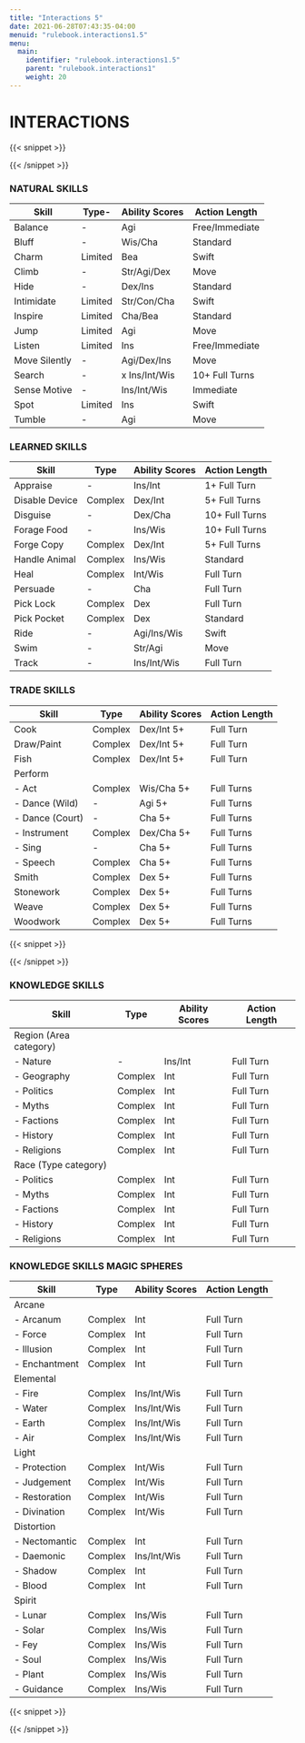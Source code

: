 ```yaml
---
title: "Interactions 5"
date: 2021-06-28T07:43:35-04:00
menuid: "rulebook.interactions1.5"
menu:
  main:
    identifier: "rulebook.interactions1.5"
    parent: "rulebook.interactions1"
    weight: 20
---
```


# INTERACTIONS

{{< snippet >}}<div class="bookpage-columns"><div class="bookpage-column">{{< /snippet >}}

### NATURAL SKILLS

| Skill         | Type-   | Ability Scores | Action Length  |
|---------------|---------|----------------|----------------|
| Balance       | -       | Agi            | Free/Immediate |
| Bluff         | -       | Wis/Cha        | Standard       |
| Charm         | Limited | Bea            | Swift          |
| Climb         | -       | Str/Agi/Dex    | Move           |
| Hide          | -       | Dex/Ins        | Standard       |
| Intimidate    | Limited | Str/Con/Cha    | Swift          |
| Inspire       | Limited | Cha/Bea        | Standard       |
| Jump          | Limited | Agi            | Move           |
| Listen        | Limited | Ins            | Free/Immediate |
| Move Silently | -       | Agi/Dex/Ins    | Move           |
| Search        | -       | x Ins/Int/Wis  | 10+ Full Turns |
| Sense Motive  | -       | Ins/Int/Wis    | Immediate      |
| Spot          | Limited | Ins            | Swift          |
| Tumble        | -       | Agi            | Move           |

### LEARNED SKILLS

| Skill          | Type    | Ability Scores | Action Length  |
|----------------|---------|----------------|----------------|
| Appraise       | -       | Ins/Int        | 1+ Full Turn   |
| Disable Device | Complex | Dex/Int        | 5+ Full Turns  |
| Disguise       | -       | Dex/Cha        | 10+ Full Turns |
| Forage Food    | -       | Ins/Wis        | 10+ Full Turns |
| Forge Copy     | Complex | Dex/Int        | 5+ Full Turns  |
| Handle Animal  | Complex | Ins/Wis        | Standard       |
| Heal           | Complex | Int/Wis        | Full Turn      |
| Persuade       | -       | Cha            | Full Turn      |
| Pick Lock      | Complex | Dex            | Full Turn      |
| Pick Pocket    | Complex | Dex            | Standard       |
| Ride           | -       | Agi/Ins/Wis    | Swift          |
| Swim           | -       | Str/Agi        | Move           |
| Track          | -       | Ins/Int/Wis    | Full Turn      |


### TRADE SKILLS

| Skill             | Type     | Ability Scores | Action Length |
|-------------------|----------|----------------|---------------|
|  Cook             | Complex  | Dex/Int 5+     | Full Turn     |
|  Draw/Paint       | Complex  | Dex/Int 5+     | Full Turn     |
|  Fish             | Complex  | Dex/Int 5+     | Full Turn     |
| Perform           |          |                |               |
|  - Act            | Complex  | Wis/Cha 5+     | Full Turns    |
|  - Dance (Wild)   |-         | Agi 5+         | Full Turns    |
|  - Dance (Court)  |-         | Cha 5+         | Full Turns    |
|  - Instrument     | Complex  | Dex/Cha 5+     | Full Turns    |
|  - Sing           | -        | Cha 5+         | Full Turns    |
|  - Speech         | Complex  | Cha 5+         | Full Turns    |
| Smith             | Complex  | Dex 5+         | Full Turns    |
| Stonework         | Complex  | Dex 5+         | Full Turns    |
| Weave             | Complex  | Dex 5+         | Full Turns    |
| Woodwork          | Complex  | Dex 5+         | Full Turns    |

{{< snippet >}}</div><div class="bookpage-column">{{< /snippet >}}

### KNOWLEDGE SKILLS

| Skill                  | Type    | Ability Scores | Action Length |
|------------------------|---------|----------------|---------------|
| Region (Area category) |         |                |               |
|  - Nature              | -       |  Ins/Int       |  Full Turn    |
|  - Geography           | Complex |  Int           |  Full Turn    |
|  - Politics            | Complex |  Int           |  Full Turn    |
|  - Myths               | Complex |  Int           |  Full Turn    |
|  - Factions            | Complex |  Int           |  Full Turn    |
|  - History             | Complex |  Int           |  Full Turn    |
|  - Religions           | Complex |  Int           |  Full Turn    |
| Race (Type category)   |         |                |               |
|  - Politics            | Complex |  Int           |  Full Turn    |
|  - Myths               | Complex |  Int           |  Full Turn    |
|  - Factions            | Complex |  Int           |  Full Turn    |
|  - History             | Complex |  Int           |  Full Turn    |
|  - Religions           | Complex |  Int           |  Full Turn    |

### KNOWLEDGE SKILLS MAGIC SPHERES

| Skill           | Type    | Ability Scores | Action Length |
|-----------------|---------|----------------|---------------|
| Arcane          |         |                |               |
|  - Arcanum      | Complex | Int            | Full Turn     |
|  - Force        | Complex | Int            | Full Turn     |
|  - Illusion     | Complex | Int            | Full Turn     |
|  - Enchantment  | Complex | Int            | Full Turn     |
| Elemental       |         |                |               |
|  - Fire         | Complex | Ins/Int/Wis    | Full Turn     |
|  - Water        | Complex | Ins/Int/Wis    | Full Turn     |
|  - Earth        | Complex | Ins/Int/Wis    | Full Turn     |
|  - Air          | Complex | Ins/Int/Wis    | Full Turn     |
| Light           |         |                |               |
|  - Protection   | Complex | Int/Wis        | Full Turn     |
|  - Judgement    | Complex | Int/Wis        | Full Turn     |
|  - Restoration  | Complex | Int/Wis        |  Full Turn    |
|  - Divination   | Complex | Int/Wis        | Full Turn     |
| Distortion      |         |                |               |
|  - Nectomantic  | Complex | Int            | Full Turn     |
|  - Daemonic     | Complex | Ins/Int/Wis    | Full Turn     |
|  - Shadow       | Complex | Int            | Full Turn     |
|  - Blood        | Complex | Int            | Full Turn     |
| Spirit          |         |                |               |
|  - Lunar        | Complex | Ins/Wis        | Full Turn     |
|  - Solar        | Complex | Ins/Wis        | Full Turn     |
|  - Fey          | Complex | Ins/Wis        | Full Turn     |
|  - Soul         | Complex | Ins/Wis        | Full Turn     |
|  - Plant        | Complex | Ins/Wis        | Full Turn     |
|  - Guidance     | Complex | Ins/Wis        | Full Turn     |

{{< snippet >}}</div></div>{{< /snippet >}}

